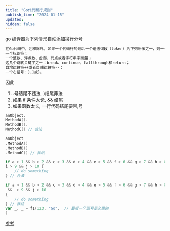 ```yaml
---
title: "Go代码断行规则"
publish_time: "2024-01-15"
updates:
hidden: false
---
```


go 编译器为下列情形自动添加换行分号

```txt
在Go代码中，注释除外，如果一个代码行的最后一个语法词段（token）为下列所示之一，则一个分号将自动插入在此字段后（即行尾）：
一个标识符；
一个整数、浮点数、虚部、码点或者字符串字面量；
这几个跳转关键字之一：break、continue、fallthrough和return；
自增运算符++或者自减运算符--；
一个右括号：)、]或}。
```

因此

1. .号结尾不违法, )结尾非法
2. 如果 if 条件太长, && 结尾
3. 如果函数太长, 一行代码结尾要带,号

```go
anObject.
MethodA().
MethodB().
MethodC() // 合法

anObject
.MethodA()
.MethodB()
.MethodC() // 非法

if a > 1 && b > 2 && c > 3 && d > 4 && e > 5 && f > 6 && g > 7 && h > 8 &&
i > 9 && j > 10 {
    // do something
} // 合法

if a > 1 && b > 2 && c > 3 && d > 4 && e > 5 && f > 6 && g > 7 && h > 8
 &&  > 9 && j > 10
{
    // do something
} // 非法
var _, _ = f1(123, "Go",  // 最后一个逗号是必需的
)
```

[参考](https://gfw.go101.org/article/line-break-rules.html)
